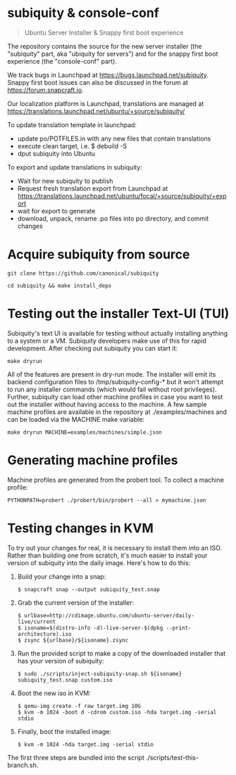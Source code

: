 # subiquity & console-conf
> Ubuntu Server Installer & Snappy first boot experience

The repository contains the source for the new server installer (the
"subiquity" part, aka "ubiquity for servers") and for the snappy first
boot experience (the "console-conf" part).

We track bugs in Launchpad at
https://bugs.launchpad.net/subiquity. Snappy first boot issues can
also be discussed in the forum at https://forum.snapcraft.io.

Our localization platform is Launchpad, translations are managed at
https://translations.launchpad.net/ubuntu/+source/subiquity/

To update translation template in launchpad:
 * update po/POTFILES.in with any new files that contain translations
 * execute clean target, i.e. $ debuild -S
 * dput subiquity into Ubuntu

To export and update translations in subiquity:
 * Wait for new subiquity to publish
 * Request fresh translation export from Launchpad at
https://translations.launchpad.net/ubuntu/focal/+source/subiquity/+export
 * wait for export to generate
 * download, unpack, rename .po files into po directory, and commit changes

# Acquire subiquity from source

`git clone https://github.com/canonical/subiquity`

`cd subiquity && make install_deps`

# Testing out the installer Text-UI (TUI)
Subiquity's text UI is available for testing without actually installing
anything to a system or a VM.  Subiquity developers make use of this for rapid
development.  After checking out subiquity you can start it:

`make dryrun`

All of the features are present in dry-run mode.  The installer will emit its
backend configuration files to /tmp/subiquity-config-\* but it won't attempt to
run any installer commands (which would fail without root privileges).  Further,
subiquity can load other machine profiles in case you want to test out the
installer without having access to the machine.  A few sample machine
profiles are available in the repository at ./examples/machines and
can be loaded via the MACHINE make variable:

`make dryrun MACHINE=examples/machines/simple.json`

# Generating machine profiles
Machine profiles are generated from the probert tool.  To collect a machine profile:

`PYTHONPATH=probert ./probert/bin/probert --all > mymachine.json`

# Testing changes in KVM

To try out your changes for real, it is necessary to install them into
an ISO. Rather than building one from scratch, it's much easier to
install your version of subiquity into the daily image. Here's how to
do this:

1. Build your change into a snap:

   ```
   $ snapcraft snap --output subiquity_test.snap
   ```

2. Grab the current version of the installer:

   ```
   $ urlbase=http://cdimage.ubuntu.com/ubuntu-server/daily-live/current
   $ isoname=$(distro-info -d)-live-server-$(dpkg --print-architecture).iso
   $ zsync ${urlbase}/${isoname}.zsync
   ```

3. Run the provided script to make a copy of the downloaded installer
   that has your version of subiquity:

   ```
   $ sudo ./scripts/inject-subiquity-snap.sh ${isoname} subiquity_test.snap custom.iso
   ```

4. Boot the new iso in KVM:

   ```
   $ qemu-img create -f raw target.img 10G
   $ kvm -m 1024 -boot d -cdrom custom.iso -hda target.img -serial stdio
   ```

5. Finally, boot the installed image:

   ```
   $ kvm -m 1024 -hda target.img -serial stdio
   ```

The first three steps are bundled into the script ./scripts/test-this-branch.sh.
